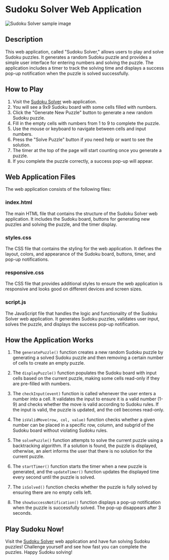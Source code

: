 # Sudoku Solver Web Application


![Sudoku Solver](image.png)
sample image

## Description

This web application, called "Sudoku Solver," allows users to play and solve Sudoku puzzles. It generates a random Sudoku puzzle and provides a simple user interface for entering numbers and solving the puzzle. The application includes a timer to track the solving time and displays a success pop-up notification when the puzzle is solved successfully.

## How to Play

1. Visit the [Sudoku Solver](https://sudokusolverjs.netlify.app/) web application.
2. You will see a 9x9 Sudoku board with some cells filled with numbers.
3. Click the "Generate New Puzzle" button to generate a new random Sudoku puzzle.
4. Fill in the empty cells with numbers from 1 to 9 to complete the puzzle.
5. Use the mouse or keyboard to navigate between cells and input numbers.
6. Press the "Solve Puzzle" button if you need help or want to see the solution.
7. The timer at the top of the page will start counting once you generate a puzzle.
8. If you complete the puzzle correctly, a success pop-up will appear.

## Web Application Files

The web application consists of the following files:

### index.html

The main HTML file that contains the structure of the Sudoku Solver web application. It includes the Sudoku board, buttons for generating new puzzles and solving the puzzle, and the timer display.

### styles.css

The CSS file that contains the styling for the web application. It defines the layout, colors, and appearance of the Sudoku board, buttons, timer, and pop-up notifications.

### responsive.css

The CSS file that provides additional styles to ensure the web application is responsive and looks good on different devices and screen sizes.

### script.js

The JavaScript file that handles the logic and functionality of the Sudoku Solver web application. It generates Sudoku puzzles, validates user input, solves the puzzle, and displays the success pop-up notification.

## How the Application Works

1. The `generatePuzzle()` function creates a new random Sudoku puzzle by generating a solved Sudoku puzzle and then removing a certain number of cells to create an empty puzzle.

2. The `displayPuzzle()` function populates the Sudoku board with input cells based on the current puzzle, making some cells read-only if they are pre-filled with numbers.

3. The `checkInput(event)` function is called whenever the user enters a number into a cell. It validates the input to ensure it is a valid number (1-9) and checks whether the move is valid according to Sudoku rules. If the input is valid, the puzzle is updated, and the cell becomes read-only.

4. The `isValidMove(row, col, value)` function checks whether a given number can be placed in a specific row, column, and subgrid of the Sudoku board without violating Sudoku rules.

5. The `solvePuzzle()` function attempts to solve the current puzzle using a backtracking algorithm. If a solution is found, the puzzle is displayed, otherwise, an alert informs the user that there is no solution for the current puzzle.

6. The `startTimer()` function starts the timer when a new puzzle is generated, and the `updateTimer()` function updates the displayed time every second until the puzzle is solved.

7. The `isSolved()` function checks whether the puzzle is fully solved by ensuring there are no empty cells left.

8. The `showSuccessNotification()` function displays a pop-up notification when the puzzle is successfully solved. The pop-up disappears after 3 seconds.

## Play Sudoku Now!

Visit the [Sudoku Solver](https://sudokusolverjs.netlify.app/) web application and have fun solving Sudoku puzzles! Challenge yourself and see how fast you can complete the puzzles. Happy Sudoku solving!
